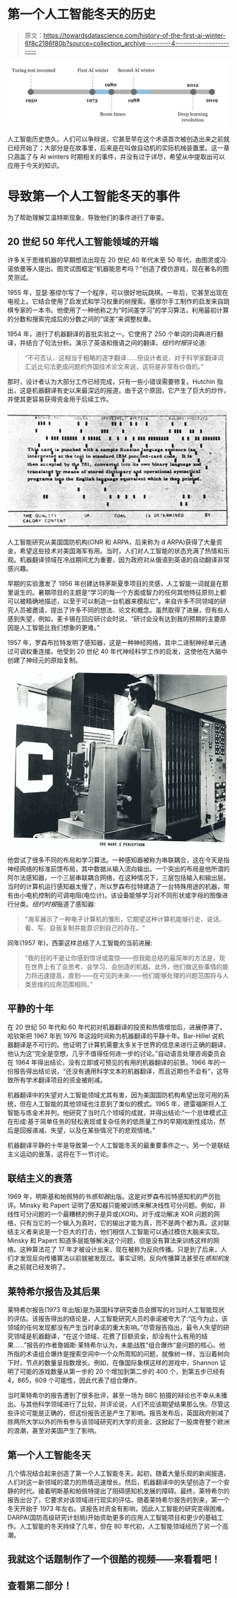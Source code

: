 # 第一个人工智能冬天的历史

> 原文：<https://towardsdatascience.com/history-of-the-first-ai-winter-6f8c2186f80b?source=collection_archive---------4----------------------->

![](img/d9797c8d8a5f8e0eb7e713e19444b497.png)

人工智能历史悠久。人们可以争辩说，它甚至早在这个术语首次被创造出来之前就已经开始了；大部分是在故事里，后来是在叫做自动机的实际机械装置里。这一章只涵盖了与 AI winters 时期相关的事件，并没有过于详尽，希望从中提取出可以应用于今天的知识。

# 导致第一个人工智能冬天的事件

为了帮助理解艾温特斯现象，导致他们的事件进行了审查。

## 20 世纪 50 年代人工智能领域的开端

许多关于思维机器的早期想法出现在 20 世纪 40 年代末至 50 年代，由图灵或冯·诺依曼等人提出。图灵试图框定“机器能思考吗？”创造了模仿游戏，现在著名的图灵测试。

1955 年，亚瑟·塞缪尔写了一个程序，可以很好地玩跳棋。一年后，它甚至出现在电视上。它结合使用了启发式和学习权重的树搜索。塞缪尔手工制作的启发来自跳棋专家的一本书。他使用了一种他称之为“时间差学习”的学习算法，利用最初计算的分数和搜索完成后的分数之间的“误差”来调整权重。

1954 年，进行了机器翻译的首批实验之一。它使用了 250 个单词的词典进行翻译，并结合了句法分析。演示了英语和俄语之间的翻译。*纽约时报*评论道:

> “不可否认，这相当于粗略的逐字翻译……但设计者说，对于科学家翻译词汇远比句法更成问题的外国技术论文来说，这将是非常有价值的。”

那时，设计者认为大部分工作已经完成，只有一些小错误需要修复。Hutchin 指出，这是机器翻译有史以来最深远的报道。由于这个原因，它产生了巨大的炒作，并使其更容易获得资金用于后续工作。

![](img/5e668e8c13354f07da98486c7aa316dc.png)

人工智能研究从美国国防机构(ONR 和 ARPA，后来称为 d ARPA)获得了大量资金，希望这些技术对美国海军有用。当时，人们对人工智能的状态充满了热情和乐观。机器翻译领域在冷战期间尤为重要，因为政府对从俄语到英语的自动翻译非常感兴趣。

早期的实验激发了 1956 年创建达特茅斯夏季项目的灵感，人工智能一词就是在那里诞生的。暑期项目的主题是“学习的每一个方面或智力的任何其他特征原则上都可以被精确地描述，以至于可以制造一台机器来模拟它”。来自许多不同领域的研究人员被邀请，提出了许多不同的想法、论文和概念。虽然取得了进展，但有些人感到失望，例如，麦卡锡在回应研讨会时说，“研讨会没有达到我的预期的主要原因是人工智能比我们想象的更难。”

1957 年，罗森布拉特发明了感知器，这是一种神经网络，其中二进制神经单元通过可调权重连接。他受到 20 世纪 40 年代神经科学工作的启发，这使他在大脑中创建了神经元的原始复制。

![](img/1fb4a9e502f798459ae49c6f894b4882.png)

他尝试了很多不同的布局和学习算法。一种感知器被称为串联耦合，这在今天是指神经网络的标准前馈布局，其中数据从输入流向输出。一个突出的布局是他所谓的阿尔法感知器，一个三层串联耦合网络，在这种情况下，三层包括输入和输出层。当时的计算机运行感知器太慢了，所以罗森布拉特建造了一台特殊用途的机器，带有由小电机控制的可调电阻(电位计)。该设备能够学习对不同形状或字母的图像进行分类。*纽约时报*报道了感知器:

> "海军展示了一种电子计算机的雏形，它期望这种计算机能够行走、说话、看、写、自我复制并能意识到自己的存在。"

同年(1957 年)，西蒙这样总结了人工智能的当前进展:

> “我的目的不是让你感到惊讶或震惊——但我能总结的最简单的方法是，现在世界上有了会思考、会学习、会创造的机器。此外，他们做这些事情的能力将迅速提高，直到——在可见的未来——他们能够处理的问题范围将与人类思维的应用范围相同。”

## 平静的十年

在 20 世纪 50 年代和 60 年代初对机器翻译的投资和热情增加后，进展停滞了。哈钦斯把 1967 年到 1976 年这段时间称为机器翻译的平静十年。Bar-Hillel 说机器翻译是不可行的。他证明了计算机需要太多关于世界的信息来进行正确的翻译，他认为这“完全是空想，几乎不值得任何进一步的讨论。”自动语言处理咨询委员会在 1964 年得出结论，没有立即或可预见的有用的机器翻译的前景。1966 年的一份报告得出结论说，“还没有通用科学文本的机器翻译，而且近期也不会有”，这导致所有学术翻译项目的资金被削减。

机器翻译中的失望对人工智能领域尤其有害，因为美国国防机构希望出现可用的系统，但在人工智能的其他领域也注意到了类似的模式。1965 年，德雷福斯将人工智能与炼金术并列。他研究了当时几个领域的成就，并得出结论:“一个总体模式正在形成:基于简单任务的轻松表现或复杂任务的低质量工作的早期戏剧性成功，然后是回报递减、失望，以及在某些情况下的悲观情绪。”

机器翻译平静的十年是导致第一个人工智能冬天的最重要事件之一。另一个是联结主义运动的衰落，这将在下一节讨论。

## 联结主义的衰落

1969 年，明斯基和帕佩特的书*感知器*出版。这是对罗森布拉特感知机的严厉批评。Minsky 和 Papert 证明了感知器只能被训练来解决线性可分问题。例如，非线性可分问题的一个最糟糕的例子是异或(XOR)。对于成功解决 XOR 问题的网络，只有当它的一个输入为真时，它的输出才能为真，而不是两个都为真。这对联结主义者来说是一个巨大的打击，他们相信人工智能可以通过模仿大脑来实现。Minsky 和 Papert 知道多层能够解决这个问题，但是没有算法来训练这样的网络。这种算法花了 17 年才被设计出来，现在被称为反向传播。只是到了后来，人们才发现反向传播算法以前就被发现过。事实证明，反向传播算法甚至在*感知机*发表之前就已经发明了。

## 莱特希尔报告及其后果

莱特希尔报告(1973 年出版)是为英国科学研究委员会撰写的对当时人工智能现状的评估。该报告得出的结论是，人工智能研究人员的承诺被夸大了:“迄今为止，该领域的任何发现都没有产生当时承诺的重大影响。”尽管报告指出，最令人失望的研究领域是机器翻译，“在这个领域，花费了巨额资金，却没有什么有用的结果……”报告的作者詹姆斯·莱特希尔认为，未能战胜“组合爆炸”是问题的核心。他所指的术语组合爆炸是搜索空间中一个众所周知的问题，就像树一样，当沿着树向下时，节点的数量呈指数增长。例如，在像国际象棋这样的游戏中，Shannon 证明了可能的游戏数量从第一步的 20 个增加到第二步的 400 个，到第五步已经有 4，865，609 个可能性，因此代表了组合爆炸。

当时莱特希尔的报告遭到了很多批评，甚至一场为 BBC 拍摄的辩论也不幸从未播出。与其他科学领域进行了比较，并评论说，人们不应该期望结果那么快。尽管这些评论可能是正确的，但这份报告还是产生了影响。报告发布后，英国政府削减了除两所大学以外的所有参与该领域研究的大学的资金，这掀起了一股席卷整个欧洲的浪潮，甚至对美国产生了影响。

## 第一个人工智能冬天

几个情况结合起来创造了第一个人工智能冬天。起初，随着大量乐观的新闻报道，人们对这一新领域的潜力的热情迅速增长。然后，机器翻译中的失望创造了一个安静的时代。接着明斯基和帕佩特提出了阻碍感知机发展的障碍。最终，莱特希尔的报告出台了，它要求对该领域进行现实的评估。随着莱特希尔报告的到来，第一个冬天开始于 1973 年左右。该报告对资金有影响，因此人工智能的研究变得困难。DARPA(国防高级研究计划局)开始资助更多的应用人工智能项目和更少的基础工作。人工智能的冬天持续了几年，但在 80 年代初，人工智能领域经历了另一个高潮。

## 我就这个话题制作了一个很酷的视频——来看看吧！

## 查看第二部分！